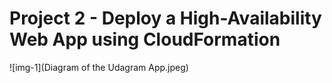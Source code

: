 # Project 2 - Deploy a High-Availability Web App using CloudFormation 

![img-1](Diagram of the Udagram App.jpeg)

